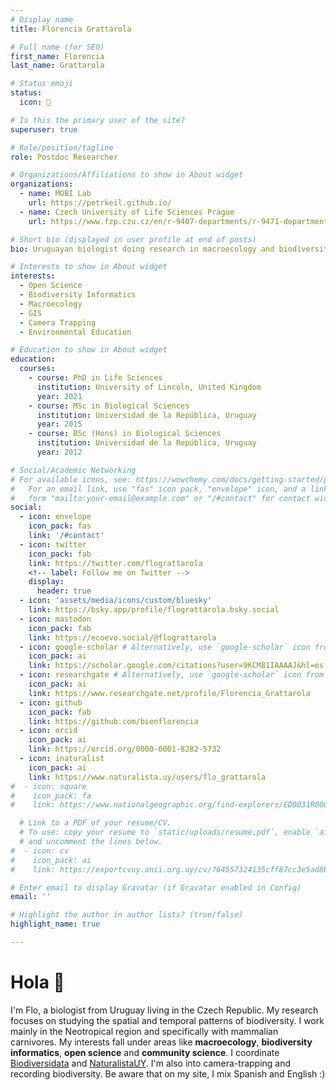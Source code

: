 ```yaml
---
# Display name
title: Florencia Grattarola

# Full name (for SEO)
first_name: Florencia
last_name: Grattarola

# Status emoji
status:
  icon: 🧉

# Is this the primary user of the site?
superuser: true

# Role/position/tagline
role: Postdoc Researcher

# Organizations/Affiliations to show in About widget
organizations:
  - name: MOBI Lab
    url: https://petrkeil.github.io/
  - name: Czech University of Life Sciences Prague
    url: https://www.fzp.czu.cz/en/r-9407-departments/r-9471-departments/r-9649-department-of-spatial-sciences

# Short bio (displayed in user profile at end of posts)
bio: Uruguayan biologist doing research in macroecology and biodiversity informatics.

# Interests to show in About widget
interests:
  - Open Science
  - Biodiversity Informatics
  - Macroecology
  - GIS
  - Camera Trapping
  - Environmental Education

# Education to show in About widget
education:
  courses:
    - course: PhD in Life Sciences
      institution: University of Lincoln, United Kingdom
      year: 2021
    - course: MSc in Biological Sciences
      institution: Universidad de la República, Uruguay
      year: 2015
    - course: BSc (Hons) in Biological Sciences
      institution: Universidad de la República, Uruguay
      year: 2012

# Social/Academic Networking
# For available icons, see: https://wowchemy.com/docs/getting-started/page-builder/#icons
#   For an email link, use "fas" icon pack, "envelope" icon, and a link in the
#   form "mailto:your-email@example.com" or "/#contact" for contact widget.
social:
  - icon: envelope
    icon_pack: fas
    link: '/#contact'
  - icon: twitter
    icon_pack: fab
    link: https://twitter.com/flograttarola
    <!-- label: Follow me on Twitter -->
    display:
      header: true
  - icon: 'assets/media/icons/custom/bluesky'
    link: https://bsky.app/profile/flograttarola.bsky.social
  - icon: mastodon
    icon_pack: fab
    link: https://ecoevo.social/@flograttarola
  - icon: google-scholar # Alternatively, use `google-scholar` icon from `ai` icon pack
    icon_pack: ai
    link: https://scholar.google.com/citations?user=9KCM81IAAAAJ&hl=es
  - icon: researchgate # Alternatively, use `google-scholar` icon from `ai` icon pack
    icon_pack: ai
    link: https://www.researchgate.net/profile/Florencia_Grattarola
  - icon: github
    icon_pack: fab
    link: https://github.com/bienflorencia
  - icon: orcid
    icon_pack: ai
    link: https://orcid.org/0000-0001-8282-5732
  - icon: inaturalist
    icon_pack: ai
    link: https://www.naturalista.uy/users/flo_grattarola
#  - icon: square
#    icon_pack: fa
#    link: https://www.nationalgeographic.org/find-explorers/ED0031R000029s0gjQAA

  # Link to a PDF of your resume/CV.
  # To use: copy your resume to `static/uploads/resume.pdf`, enable `ai` icons in `params.yaml`,
  # and uncomment the lines below.
#  - icon: cv
#    icon_pack: ai
#    link: https://exportcvuy.anii.org.uy/cv/?64557324135cff87cc3e5ad8bacbba7aeebce4442a2d42a89b8d1413e12d942fca50a711b8ab97d2c4539d97430f48d25ff422df8fc55917e2d7c2451b6f4815

# Enter email to display Gravatar (if Gravatar enabled in Config)
email: ''

# Highlight the author in author lists? (true/false)
highlight_name: true

---
```


# Hola 🧉

I'm Flo, a biologist from Uruguay living in the Czech Republic. My research focuses on studying the spatial and temporal patterns of biodiversity. I work mainly in the Neotropical region and specifically with mammalian carnivores. My interests fall under areas like **macroecology**, **biodiversity informatics**, **open science** and **community science**. I coordinate [Biodiversidata](https://biodiversidata.org/) and [NaturalistaUY](https://www.naturalista.uy/). I'm also into camera-trapping and recording biodiversity. Be aware that on my site, I mix Spanish and English :)

<!-- I am a postdoc researcher at **Petr Keil**'s lab. I lead **Biodiversidata** and I am also the admin of **NaturalistaUY**. I'm a  **NatGeoExplorer** -->

<!-- I am a postdoc researcher at [Petr Keil](https://petrkeil.github.io/team/2020/09/01/petr-keil.html)'s lab. I lead [Biodiversidata](https://biodiversidata.org/) and I am also the admin of [NaturalistaUY](https://www.naturalista.uy). I'm a  [NatGeoExplorer](https://www.nationalgeographic.org/find-explorers/ED0031R000029s0gjQAA) -->
